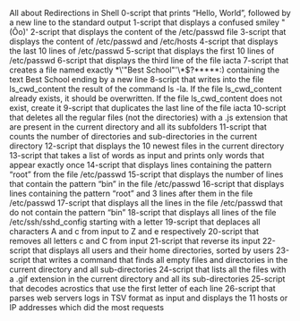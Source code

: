 All about Redirections in Shell
0-script that prints “Hello, World”, followed by a new line to the standard output
1-script that displays a confused smiley "(Ôo)'
2-script that displays the content of the /etc/passwd file
3-script that displays the content of /etc/passwd and /etc/hosts
4-script that displays the last 10 lines of /etc/passwd
5-script that displays the first 10 lines of /etc/passwd
6-script that displays the third line of the file iacta
7-script that creates a file named exactly \*\\'"Best School"\'\\*$\?\*\*\*\*\*:) containing the text Best School ending by a new line
8-script that writes into the file ls_cwd_content the result of the command ls -la. If the file ls_cwd_content already exists, it should be overwritten. If the file ls_cwd_content does not exist, create it
9-script that duplicates the last line of the file iacta
10-script that deletes all the regular files (not the directories) with a .js extension that are present in the current directory and all its subfolders
11-script that counts the number of directories and sub-directories in the current directory
12-script that displays the 10 newest files in the current directory
13-script that takes a list of words as input and prints only words that appear exactly once
14-script that displays lines containing the pattern “root” from the file /etc/passwd
15-script that displays the number of lines that contain the pattern “bin” in the file /etc/passwd
16-script that displays lines containing the pattern “root” and 3 lines after them in the file /etc/passwd
17-script that displays all the lines in the file /etc/passwd that do not contain the pattern “bin”
18-script that displays all lines of the file /etc/ssh/sshd_config starting with a letter
19-script that deplaces all characters A and c from input to Z and e respectively
20-script that removes all letters c and C from input
21-script that reverse its input
22-script that displays all users and their home directories, sorted by users
23-script that writes a command that finds all empty files and directories in the current directory and all sub-directories
24-script that lists all the files with a .gif extension in the current directory and all its sub-directories
25-script that decodes acrostics that use the first letter of each line
26-script that parses web servers logs in TSV format as input and displays the 11 hosts or IP addresses which did the most requests
